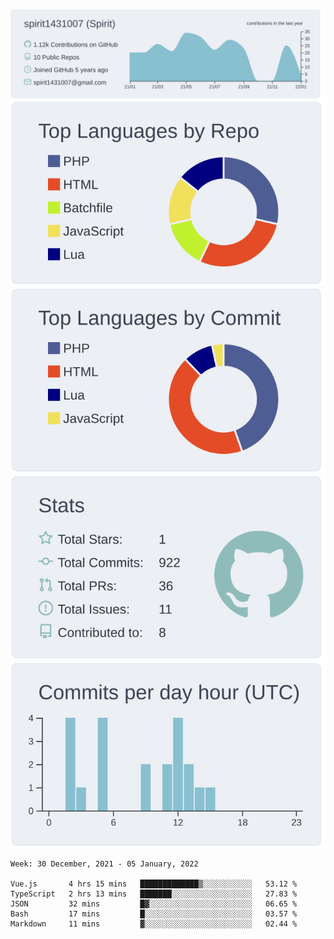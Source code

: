 [![](https://raw.githubusercontent.com/spirit1431007/spirit1431007/master/profile-summary-card-output/nord_bright/0-profile-details.svg)](https://git.io/spiritx)
[![](https://raw.githubusercontent.com/spirit1431007/spirit1431007/master/profile-summary-card-output/nord_bright/1-repos-per-language.svg)](https://git.io/spiritx) [![](https://raw.githubusercontent.com/spirit1431007/spirit1431007/master/profile-summary-card-output/nord_bright/2-most-commit-language.svg)](https://git.io/spiritx)
[![](https://raw.githubusercontent.com/spirit1431007/spirit1431007/master/profile-summary-card-output/nord_bright/3-stats.svg)](https://git.io/spiritx) [![](https://raw.githubusercontent.com/spirit1431007/spirit1431007/master/profile-summary-card-output/nord_bright/4-productive-time.svg)](https://git.io/spiritx)

<!--START_SECTION:waka-->
```text
Week: 30 December, 2021 - 05 January, 2022

Vue.js       4 hrs 15 mins   █████████████▒░░░░░░░░░░░   53.12 % 
TypeScript   2 hrs 13 mins   ███████░░░░░░░░░░░░░░░░░░   27.83 % 
JSON         32 mins         █▓░░░░░░░░░░░░░░░░░░░░░░░   06.65 % 
Bash         17 mins         █░░░░░░░░░░░░░░░░░░░░░░░░   03.57 % 
Markdown     11 mins         ▓░░░░░░░░░░░░░░░░░░░░░░░░   02.44 % 
```
<!--END_SECTION:waka-->
